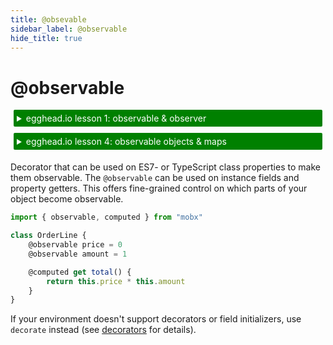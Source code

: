 ```yaml
---
title: @obsevable
sidebar_label: @observable
hide_title: true
---
```


# @observable

<div id='codefund' ></div>

<details>
    <summary style="color: white; background:green;padding:5px;margin:5px;border-radius:2px">egghead.io lesson 1: observable & observer</summary>
    <br>
    <div style="padding:5px;">
        <iframe style="border: none;" width=760 height=427  src="https://egghead.io/lessons/javascript-sync-the-ui-with-the-app-state-using-mobx-observable-and-observer-in-react/embed" ></iframe>
    </div>
    <a style="font-style:italic;padding:5px;margin:5px;" href="https://egghead.io/lessons/javascript-sync-the-ui-with-the-app-state-using-mobx-observable-and-observer-in-react">Hosted on egghead.io</a>
</details>

<details>
    <summary style="color: white; background:green;padding:5px;margin:5px;border-radius:2px">egghead.io lesson 4: observable objects & maps</summary>
    <br>
    <div style="padding:5px;">
        <iframe style="border: none;" width=760 height=427  src="https://egghead.io/lessons/react-use-observable-objects-arrays-and-maps-to-store-state-in-mobx/embed" ></iframe>
    </div>
    <a style="font-style:italic;padding:5px;margin:5px;"  href="https://egghead.io/lessons/react-use-observable-objects-arrays-and-maps-to-store-state-in-mobx">Hosted on egghead.io</a>
</details>

Decorator that can be used on ES7- or TypeScript class properties to make them observable.
The `@observable` can be used on instance fields and property getters.
This offers fine-grained control on which parts of your object become observable.

```javascript
import { observable, computed } from "mobx"

class OrderLine {
    @observable price = 0
    @observable amount = 1

    @computed get total() {
        return this.price * this.amount
    }
}
```

If your environment doesn't support decorators or field initializers,
use `decorate` instead (see [decorators](./modifiers.md) for details).
